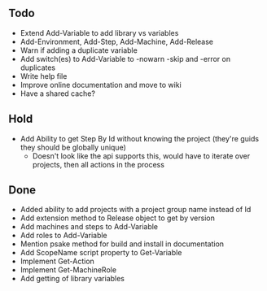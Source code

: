 Todo
----
- Extend Add-Variable to add library vs variables
- Add-Environment, Add-Step, Add-Machine, Add-Release
- Warn if adding a duplicate variable
- Add switch(es) to Add-Variable to -nowarn -skip and -error on duplicates
- Write help file
- Improve online documentation and move to wiki
- Have a shared cache?

Hold
----
- Add Ability to get Step By Id without knowing the project (they're guids they should be globally unique)
	- Doesn't look like the api supports this, would have to iterate over projects, then all actions in the process

Done
----
- Added ability to add projects with a project group name instead of Id
- Add extension method to Release object to get by version
- Add machines and steps to Add-Variable
- Add roles to Add-Variable
- Mention psake method for build and install in documentation
- Add ScopeName script property to Get-Variable
- Implement Get-Action
- Implement Get-MachineRole 
- Add getting of library variables
